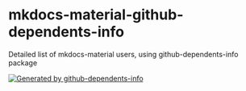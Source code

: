 # mkdocs-material-github-dependents-info

Detailed list of mkdocs-material users, using github-dependents-info package

<!-- gh-dependents-info-used-by-start -->
[![Generated by github-dependents-info](https://img.shields.io/static/v1?label=Used%20by&message=31192&color=informational&logo=slickpic)](https://github.com/nvuillam/mkdocs-material-github-dependents-info/blob/main/docs/github-dependents-info.md)<!-- gh-dependents-info-used-by-end -->
